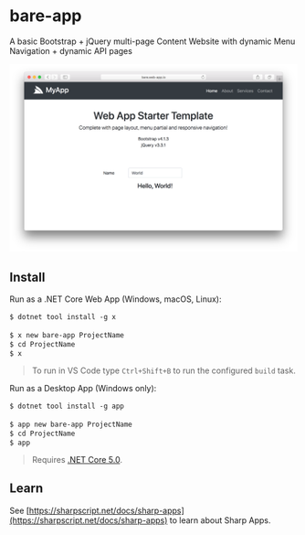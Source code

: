 # bare-app

A basic Bootstrap + jQuery multi-page Content Website with dynamic Menu Navigation + dynamic API pages

[![](https://raw.githubusercontent.com/NetCoreApps/TemplatePages/master/src/wwwroot/assets/img/screenshots/bare.png)](http://bare.web-app.io)

## Install

Run as a .NET Core Web App (Windows, macOS, Linux):

    $ dotnet tool install -g x

    $ x new bare-app ProjectName
    $ cd ProjectName
    $ x

> To run in VS Code type `Ctrl+Shift+B` to run the configured `build` task.

Run as a Desktop App (Windows only):

    $ dotnet tool install -g app

    $ app new bare-app ProjectName
    $ cd ProjectName
    $ app

> Requires [.NET Core 5.0](https://dotnet.microsoft.com/download/).

## Learn

See [https://sharpscript.net/docs/sharp-apps](https://sharpscript.net/docs/sharp-apps) to learn about Sharp Apps.
